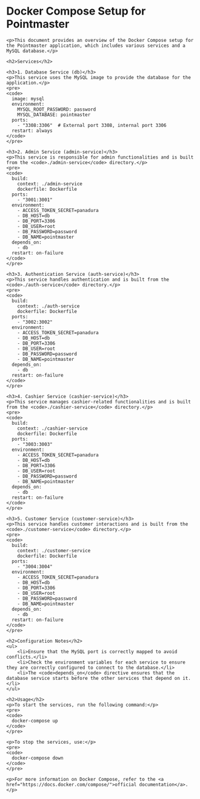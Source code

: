 <!DOCTYPE html>
<html lang="en">
<head>
    <meta charset="UTF-8">
    <meta name="viewport" content="width=device-width, initial-scale=1.0">
    <title>Docker Compose Setup for Pointmaster</title>
</head>
<body>
    <h1>Docker Compose Setup for Pointmaster</h1>
    
    <p>This document provides an overview of the Docker Compose setup for the Pointmaster application, which includes various services and a MySQL database.</p>

    <h2>Services</h2>
    
    <h3>1. Database Service (db)</h3>
    <p>This service uses the MySQL image to provide the database for the application.</p>
    <pre>
    <code>
      image: mysql
      environment:
        MYSQL_ROOT_PASSWORD: password
        MYSQL_DATABASE: pointmaster
      ports:
        - "3308:3306"  # External port 3308, internal port 3306
      restart: always
    </code>
    </pre>
    
    <h3>2. Admin Service (admin-service)</h3>
    <p>This service is responsible for admin functionalities and is built from the <code>./admin-service</code> directory.</p>
    <pre>
    <code>
      build:
        context: ./admin-service
        dockerfile: Dockerfile
      ports:
        - "3001:3001"
      environment:
        - ACCESS_TOKEN_SECRET=panadura
        - DB_HOST=db
        - DB_PORT=3306
        - DB_USER=root
        - DB_PASSWORD=password
        - DB_NAME=pointmaster
      depends_on:
        - db
      restart: on-failure
    </code>
    </pre>
    
    <h3>3. Authentication Service (auth-service)</h3>
    <p>This service handles authentication and is built from the <code>./auth-service</code> directory.</p>
    <pre>
    <code>
      build:
        context: ./auth-service
        dockerfile: Dockerfile
      ports:
        - "3002:3002"
      environment:
        - ACCESS_TOKEN_SECRET=panadura
        - DB_HOST=db
        - DB_PORT=3306
        - DB_USER=root
        - DB_PASSWORD=password
        - DB_NAME=pointmaster
      depends_on:
        - db
      restart: on-failure
    </code>
    </pre>
    
    <h3>4. Cashier Service (cashier-service)</h3>
    <p>This service manages cashier-related functionalities and is built from the <code>./cashier-service</code> directory.</p>
    <pre>
    <code>
      build:
        context: ./cashier-service
        dockerfile: Dockerfile
      ports:
        - "3003:3003"
      environment:
        - ACCESS_TOKEN_SECRET=panadura
        - DB_HOST=db
        - DB_PORT=3306
        - DB_USER=root
        - DB_PASSWORD=password
        - DB_NAME=pointmaster
      depends_on:
        - db
      restart: on-failure
    </code>
    </pre>
    
    <h3>5. Customer Service (customer-service)</h3>
    <p>This service handles customer interactions and is built from the <code>./customer-service</code> directory.</p>
    <pre>
    <code>
      build:
        context: ./customer-service
        dockerfile: Dockerfile
      ports:
        - "3004:3004"
      environment:
        - ACCESS_TOKEN_SECRET=panadura
        - DB_HOST=db
        - DB_PORT=3306
        - DB_USER=root
        - DB_PASSWORD=password
        - DB_NAME=pointmaster
      depends_on:
        - db
      restart: on-failure
    </code>
    </pre>

    <h2>Configuration Notes</h2>
    <ul>
        <li>Ensure that the MySQL port is correctly mapped to avoid conflicts.</li>
        <li>Check the environment variables for each service to ensure they are correctly configured to connect to the database.</li>
        <li>The <code>depends_on</code> directive ensures that the database service starts before the other services that depend on it.</li>
    </ul>

    <h2>Usage</h2>
    <p>To start the services, run the following command:</p>
    <pre>
    <code>
      docker-compose up
    </code>
    </pre>

    <p>To stop the services, use:</p>
    <pre>
    <code>
      docker-compose down
    </code>
    </pre>
    
    <p>For more information on Docker Compose, refer to the <a href="https://docs.docker.com/compose/">official documentation</a>.</p>
</body>
</html>
